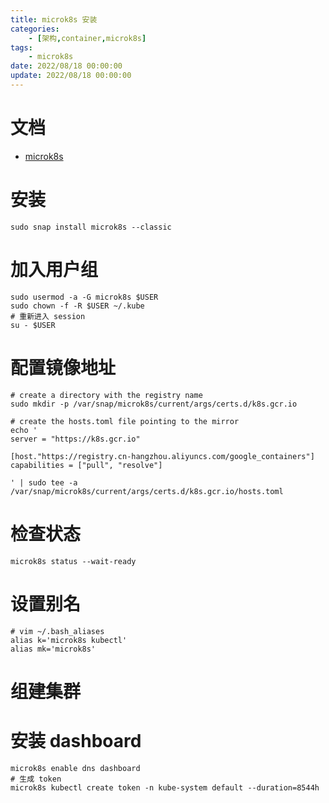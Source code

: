 ```yaml
---
title: microk8s 安装
categories: 
	- [架构,container,microk8s]
tags:
	- microk8s
date: 2022/08/18 00:00:00
update: 2022/08/18 00:00:00
---
```


# 文档
- [microk8s](https://microk8s.io/docs)

# 安装
```shell
sudo snap install microk8s --classic 
```

# 加入用户组
```shell
sudo usermod -a -G microk8s $USER
sudo chown -f -R $USER ~/.kube
# 重新进入 session
su - $USER
```

# 配置镜像地址
```shell
# create a directory with the registry name
sudo mkdir -p /var/snap/microk8s/current/args/certs.d/k8s.gcr.io

# create the hosts.toml file pointing to the mirror
echo '
server = "https://k8s.gcr.io"

[host."https://registry.cn-hangzhou.aliyuncs.com/google_containers"]
capabilities = ["pull", "resolve"]

' | sudo tee -a /var/snap/microk8s/current/args/certs.d/k8s.gcr.io/hosts.toml
```

# 检查状态
```shell
microk8s status --wait-ready
```

# 设置别名
```shell
# vim ~/.bash_aliases
alias k='microk8s kubectl'
alias mk='microk8s'
```

# 组建集群

# 安装 dashboard

```shell
microk8s enable dns dashboard
# 生成 token
microk8s kubectl create token -n kube-system default --duration=8544h
```